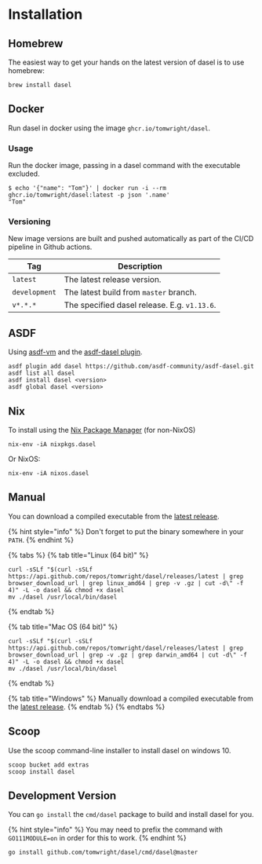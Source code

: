 # Installation

## Homebrew

The easiest way to get your hands on the latest version of dasel is to use homebrew:

```shell
brew install dasel
```

## Docker

Run dasel in docker using the image `ghcr.io/tomwright/dasel`.

### Usage

Run the docker image, passing in a dasel command with the executable excluded.

```shell
$ echo '{"name": "Tom"}' | docker run -i --rm ghcr.io/tomwright/dasel:latest -p json '.name'
"Tom"
```

### Versioning

New image versions are built and pushed automatically as part of the CI/CD pipeline in Github actions.

| Tag           | Description                                  |
| ------------- | -------------------------------------------- |
| `latest`      | The latest release version.                  |
| `development` | The latest build from `master` branch.       |
| `v*.*.*`      | The specified dasel release. E.g. `v1.13.6`. |

## ASDF

Using [asdf-vm](https://asdf-vm.com) and the [asdf-dasel plugin](https://github.com/asdf-community/asdf-dasel?ts=4).

```shell
asdf plugin add dasel https://github.com/asdf-community/asdf-dasel.git
asdf list all dasel
asdf install dasel <version>
asdf global dasel <version>
```

## Nix

To install using the [Nix Package Manager](https://nixos.org) (for non-NixOS)

```shell
nix-env -iA nixpkgs.dasel
```

Or NixOS:

```shell
nix-env -iA nixos.dasel
```

## Manual

You can download a compiled executable from the [latest release](https://github.com/TomWright/dasel/releases/latest).

{% hint style="info" %}
Don't forget to put the binary somewhere in your `PATH`.
{% endhint %}

{% tabs %}
{% tab title="Linux (64 bit)" %}

```
curl -sSLf "$(curl -sSLf https://api.github.com/repos/tomwright/dasel/releases/latest | grep browser_download_url | grep linux_amd64 | grep -v .gz | cut -d\" -f 4)" -L -o dasel && chmod +x dasel
mv ./dasel /usr/local/bin/dasel
```

{% endtab %}

{% tab title="Mac OS (64 bit)" %}

```
curl -sSLf "$(curl -sSLf https://api.github.com/repos/tomwright/dasel/releases/latest | grep browser_download_url | grep -v .gz | grep darwin_amd64 | cut -d\" -f 4)" -L -o dasel && chmod +x dasel
mv ./dasel /usr/local/bin/dasel
```

{% endtab %}

{% tab title="Windows" %}
Manually download a compiled executable from the [latest release](https://github.com/TomWright/dasel/releases/latest).
{% endtab %}
{% endtabs %}

## Scoop

Use the scoop command-line installer to install dasel on windows 10.

```shell
scoop bucket add extras
scoop install dasel
```

## Development Version

You can `go install` the `cmd/dasel` package to build and install dasel for you.

{% hint style="info" %}
You may need to prefix the command with `GO111MODULE=on` in order for this to work.
{% endhint %}

```
go install github.com/tomwright/dasel/cmd/dasel@master
```
